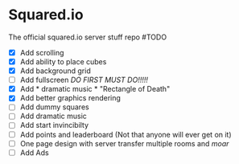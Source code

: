 # Squared.io
The official squared.io server stuff repo
#TODO
- [x] Add scrolling
- [x] Add ability to place cubes
- [x] Add background grid
- [ ] Add fullscreen *DO FIRST* *MUST DO!!!!!*
- [x] Add * dramatic music * "Rectangle of Death" 
- [x] Add better graphics rendering
- [ ] Add dummy squares
- [ ] Add dramatic music
- [ ] Add start invincibilty
- [ ] Add points and leaderboard (Not that anyone will ever get on it)
- [ ] One page design with server transfer multiple rooms and *moar*
- [ ] Add Ads
